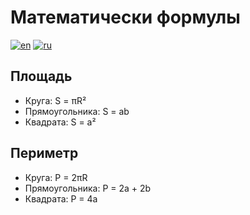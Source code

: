 # Математически формулы
[![en](https://img.shields.io/badge/lang-en-red.svg)](https://github.com/godsfoolcat/eduson-python-wb/blob/master/README.md)
[![ru](https://img.shields.io/badge/lang-pt--br-green.svg)](https://github.com/godsfoolcat/eduson-python-wb/blob/master/README.pt-br.md)
## Площадь
- Круга: S = πR²
- Прямоугольника: S = ab
- Квадрата: S = a²

## Периметр
- Круга: P = 2πR
- Прямоугольника: P = 2a + 2b
- Квадрата: P = 4a
